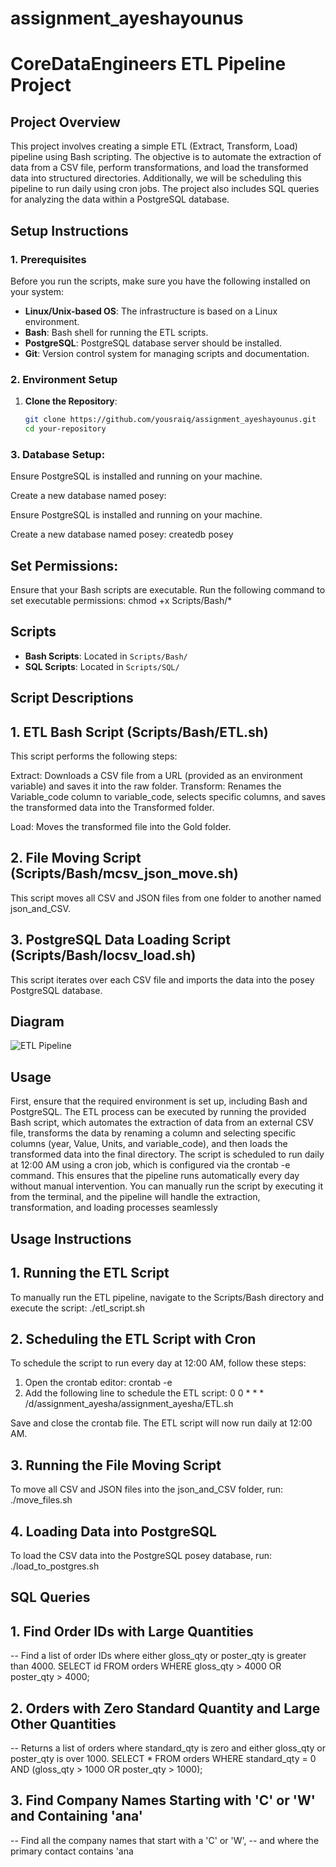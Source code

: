 # assignment_ayeshayounus


# CoreDataEngineers ETL Pipeline Project

## Project Overview

This project involves creating a simple ETL (Extract, Transform, Load) pipeline using Bash scripting. The objective is to automate the extraction of data from a CSV file, perform transformations, and load the transformed data into structured directories. Additionally, we will be scheduling this pipeline to run daily using cron jobs. The project also includes SQL queries for analyzing the data within a PostgreSQL database.

## Setup Instructions

### 1. Prerequisites

Before you run the scripts, make sure you have the following installed on your system:

- **Linux/Unix-based OS**: The infrastructure is based on a Linux environment.
- **Bash**: Bash shell for running the ETL scripts.
- **PostgreSQL**: PostgreSQL database server should be installed.
- **Git**: Version control system for managing scripts and documentation.

### 2. Environment Setup

1. **Clone the Repository**:

   ```bash
   git clone https://github.com/yousraiq/assignment_ayeshayounus.git
   cd your-repository

### 3. Database Setup:
Ensure PostgreSQL is installed and running on your machine.

Create a new database named posey:

Ensure PostgreSQL is installed and running on your machine.

Create a new database named posey:
createdb posey

## Set Permissions:

Ensure that your Bash scripts are executable. Run the following command to set executable permissions:
chmod +x Scripts/Bash/*


## Scripts
- **Bash Scripts**: Located in `Scripts/Bash/`
- **SQL Scripts**: Located in `Scripts/SQL/`

## Script Descriptions

## 1. ETL Bash Script (Scripts/Bash/ETL.sh)

This script performs the following steps:

Extract: Downloads a CSV file from a URL (provided as an environment variable) and saves it into the raw folder.
Transform: Renames the Variable_code column to variable_code, selects specific columns, and saves the transformed data into the Transformed folder.

Load: Moves the transformed file into the Gold folder.

## 2. File Moving Script (Scripts/Bash/mcsv_json_move.sh)

This script moves all CSV and JSON files from one folder to another named json_and_CSV.

## 3. PostgreSQL Data Loading Script (Scripts/Bash/locsv_load.sh)

This script iterates over each CSV file and imports the data into the posey PostgreSQL database.

## Diagram
![ETL Pipeline](diagram/ETL.png)

## Usage

First, ensure that the required environment is set up, including Bash and PostgreSQL. The ETL process can be executed by running the provided Bash script, which automates the extraction of data from an external CSV file, transforms the data by renaming a column and selecting specific columns (year, Value, Units, and variable_code), and then loads the transformed data into the final directory. The script is scheduled to run daily at 12:00 AM using a cron job, which is configured via the crontab -e command. This ensures that the pipeline runs automatically every day without manual intervention. You can manually run the script by executing it from the terminal, and the pipeline will handle the extraction, transformation, and loading processes seamlessly

## Usage Instructions

## 1. Running the ETL Script
To manually run the ETL pipeline, navigate to the Scripts/Bash directory and execute the script:
./etl_script.sh

## 2. Scheduling the ETL Script with Cron
To schedule the script to run every day at 12:00 AM, follow these steps:

1. Open the crontab editor:
crontab -e
2. Add the following line to schedule the ETL script:
0 0 * * * /d/assignment_ayesha/assignment_ayesha/ETL.sh

Save and close the crontab file. The ETL script will now run daily at 12:00 AM.

## 3. Running the File Moving Script
To move all CSV and JSON files into the json_and_CSV folder, run:
./move_files.sh


## 4. Loading Data into PostgreSQL
To load the CSV data into the PostgreSQL posey database, run:
./load_to_postgres.sh


## SQL Queries  
## 1.  Find Order IDs with Large Quantities
-- Find a list of order IDs where either gloss_qty or poster_qty is greater than 4000.
SELECT id
FROM orders
WHERE gloss_qty > 4000 OR poster_qty > 4000;

## 2. Orders with Zero Standard Quantity and Large Other Quantities
-- Returns a list of orders where standard_qty is zero and either gloss_qty or poster_qty is over 1000.
SELECT *
FROM orders
WHERE standard_qty = 0 AND (gloss_qty > 1000 OR poster_qty > 1000);

## 3. Find Company Names Starting with 'C' or 'W' and Containing 'ana'
-- Find all the company names that start with a 'C' or 'W', 
-- and where the primary contact contains 'ana


